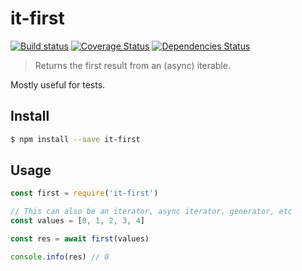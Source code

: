 # it-first

[![Build status](https://travis-ci.org/achingbrain/it.svg?branch=master)](https://travis-ci.org/achingbrain/it?branch=master) [![Coverage Status](https://coveralls.io/repos/github/achingbrain/it/badge.svg?branch=master)](https://coveralls.io/github/achingbrain/it?branch=master) [![Dependencies Status](https://david-dm.org/achingbrain/it/status.svg?path=packages/it-first)](https://david-dm.org/achingbrain/it?path=packages/it-first)

> Returns the first result from an (async) iterable.

Mostly useful for tests.

## Install

```sh
$ npm install --save it-first
```

## Usage

```javascript
const first = require('it-first')

// This can also be an iterator, async iterator, generator, etc
const values = [0, 1, 2, 3, 4]

const res = await first(values)

console.info(res) // 0
```
